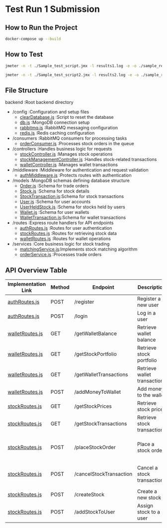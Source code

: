 # Test Run 1 Submission

## How to Run the Project

```sh
docker-compose up --build
```

## How to Test

```sh
jmeter -n -t ./Sample_test_script.jmx -l results1.log -e -o ./sample_results1/

jmeter -n -t ./Sample_test_script2.jmx -l results2.log -e -o ./sample_results2/
```

## File Structure

backend :Root backend directory

- /config :Configuration and setup files
  - [clearDatabase.js](./backend/config/clearDatabase.js)      :Script to reset the database
  - [db.js](./backend/config/db.js)                            :MongoDB connection setup
  - [rabbitmq.js](./backend/config/rabbitmq.js)                :RabbitMQ messaging configuration
  - [redis.js](./backend/config/redis.js)                      :Redis caching configuration
- /consumers :RabbitMQ consumers for processing tasks
  - [orderConsumer.js](./backend/consumers/orderConsumer.js)    :Processes stock orders in the queue
- /controllers :Handles business logic for requests
  - [stockController.js](./backend/controllers/stockController.js)        :Manages stock operations
  - [stockManagementController.js](./backend/controllers/stockManagementController.js)        :Handles stock-related transactions
  - [walletController.js](./backend/controllers/walletController.js)     :Manages wallet transactions
- /middleware :Middleware for authentication and request validation
  - [authMiddleware.js](./backend/middleware/authMiddleware.js) :Protects routes with authentication
- /models :MongoDB schemas defining database structure
  - [Order.js](./backend/models/Order.js)                      :Schema for trade orders
  - [Stock.js](./backend/models/Stock.js)                      :Schema for stock details
  - [StockTransaction.js](./backend/models/StockTransaction.js):Schema for stock transactions
  - [User.js](./backend/models/User.js)                        :Schema for user accounts
  - [UserHeldStock.js](./backend/models/UserHeldStock.js)      :Schema for stocks held by users
  - [Wallet.js](./backend/models/Wallet.js)                    :Schema for user wallets
  - [WalletTransaction.js](./backend/models/WalletTransaction.js):Schema for wallet transactions
- /routes :Express route handlers for API endpoints
  - [authRoutes.js](./backend/routes/authRoutes.js)            :Routes for user authentication
  - [stockRoutes.js](./backend/routes/stockRoutes.js)          :Routes for retrieving stock data
  - [walletRoutes.js](./backend/routes/walletRoutes.js)        :Routes for wallet operations
- /services :Core business logic for stock trading
  - [matchingService.js](./backend/services/matchingService.js):Implements stock matching algorithm
  - [orderService.js](./backend/services/orderService.js)      :Processes trade orders

## API Overview Table

| Implementation Link | Method | Endpoint                  | Description                      | Team Member | Service               |
|---------------------|--------|---------------------------|----------------------------------|-------------|-----------------------|
| [authRoutes.js](backend/routes/authRoutes.js) | POST   | /register                 | Register a new user             | Tarek       | Auth Service          |
| [authRoutes.js](backend/routes/authRoutes.js) | POST   | /login                    | Log in a user                   | Ian         | Auth Service          |
| [walletRoutes.js](backend/routes/walletRoutes.js) | GET    | /getWalletBalance         | Retrieve wallet balance         | Tarek       | User Management       |
| [walletRoutes.js](backend/routes/walletRoutes.js) | GET    | /getStockPortfolio        | Retrieve stock portfolio        | Ian         | User Management       |
| [walletRoutes.js](backend/routes/walletRoutes.js) | GET    | /getWalletTransactions    | Retrieve wallet transactions    | Dani        | Transaction           |
| [walletRoutes.js](backend/routes/walletRoutes.js) | POST   | /addMoneyToWallet         | Add money to the wallet         | Tarek       | User Management       |
| [stockRoutes.js](backend/routes/stockRoutes.js) | GET    | /getStockPrices                | Retrieve stock prices           | Gabe        | Matching Engine       |
| [stockRoutes.js](backend/routes/stockRoutes.js) | GET    | /getStockTransactions     | Retrieve stock transactions     | Dani        | Transaction           |
| [stockRoutes.js](backend/routes/stockRoutes.js) | POST   | /placeStockOrder               | Place a stock order             | Lucas & Gabe | Order Service + Matching Engine |
| [stockRoutes.js](backend/routes/stockRoutes.js) | POST   | /cancelStockTransaction        | Cancel a stock transaction      | Lucas       | Order Service + Matching Engine |
| [stockRoutes.js](backend/routes/stockRoutes.js) | POST   | /createStock                   | Create a new stock              | Ian         | User Management       |
| [stockRoutes.js](backend/routes/stockRoutes.js) | POST   | /addStockToUser                | Assign stock to a user          | Ian         | User Management       |
